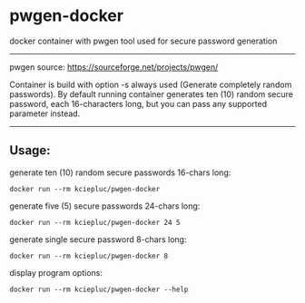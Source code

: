 # pwgen-docker #
docker container with pwgen tool used for secure password generation
***
pwgen source:
https://sourceforge.net/projects/pwgen/

Container is build with option -s always used (Generate completely random passwords). 
By default running container generates ten (10) random secure password, each 16-characters long, but you can pass any supported parameter instead.
***
## Usage: ##
  
generate ten (10) random secure passwords 16-chars long:

    docker run --rm kciepluc/pwgen-docker
  
generate five (5) secure passwords 24-chars long:

    docker run --rm kciepluc/pwgen-docker 24 5
  
generate single secure password 8-chars long:

    docker run --rm kciepluc/pwgen-docker 8
  
display program options:

    docker run --rm kciepluc/pwgen-docker --help

